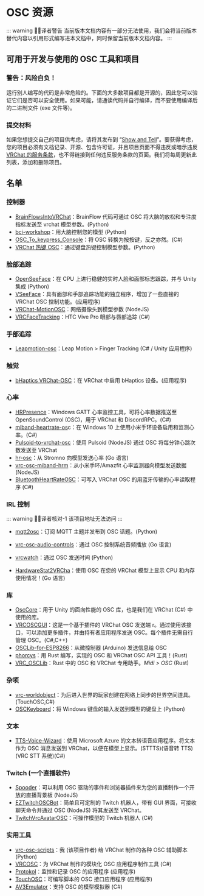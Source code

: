# OSC 资源

::: warning 🧑‍💻译者警告
当前版本文档内容有一部分无法使用，我们会将当前版本替代内容以引用形式编写进本文档中，同时保留当前版本文档内容。
:::

## 可用于开发与使用的 OSC 工具和项目

### 警告：风险自负！

运行别人编写的代码是非常危险的。下面的大多数项目都是开源的，因此您可以验证它们是否可以安全使用。如果可能，请通读代码并自行编译，而不要使用编译后的二进制文件 (exe 文件等)。

### 提交材料

如果您想提交自己的项目供考虑，请将其发布到 “[Show and Tell](https://github.com/vrchat-community/osc/discussions/categories/show-and-tell)”。要获得考虑，您的项目必须有文档记录、开源、包含许可证，并且项目页面不得违反或暗示违反 [VRChat 的服务条款](https://hello.vrchat.com/legal)，也不得链接到任何违反服务条款的页面。我们将每周更新此列表，添加和删除项目。

## 名单

### 控制器

- [BrainFlowsIntoVRChat](https://github.com/ChilloutCharles/BrainFlowsIntoVRChat)：BrainFlow 代码可通过 OSC 将大脑的放松和专注度指标发送至 vrchat 模型参数。(Python)
- [bci-workshop](https://github.com/ChilloutCharles/bci-workshop)：用大脑控制您的模型 (Python)
- [OSC_To_keypress_Console](https://github.com/Salvesti/OSC_To_keypress_Console/)：将 OSC 转换为按按键，反之亦然。(C#)
- [VRChat 热键 OSC](https://gitlab.com/ameliend/vrchat-hotkeys-osc)：通过键盘热键控制模型参数。(Python)

### 脸部追踪

- [OpenSeeFace](https://github.com/emilianavt/OpenSeeFace)：在 CPU 上进行稳健的实时人脸和面部标志跟踪，并与 Unity 集成 (Python)
- [VSeeFace](https://www.vseeface.icu/)：具有面部和手部追踪功能的独立程序，增加了一些直接的 VRChat OSC 控制功能。(应用程序)
- [VRChat-MotionOSC](https://github.com/rogeraabbccdd/VRChat-MotionOSC)：网络摄像头到模型参数 (NodeJS)
- [VRCFaceTracking](https://github.com/benaclejames/VRCFaceTracking)：HTC Vive Pro 眼部与唇部追踪 (C#)

### 手部追踪

- [Leapmotion-osc](https://github.com/philfiru/leapmotion-osc)：Leap Motion > Finger Tracking (C# / Unity 应用程序)

### 触觉

- [bHaptics VRChat-OSC](https://github.com/bhaptics/VRChatOSC)：在 VRChat 中启用 bHaptics 设备。(应用程序)

### 心率

- [HRPresence](https://github.com/Naraenda/HRPresence)：Windows GATT 心率监控工具，可将心率数据推送至 OpenSoundControl (OSC)，用于 VRChat 和 DiscordRPC。(C#)
- [miband-heartrate-os](https://github.com/mkc1370/miband-heartrate-osc)c：在 Windows 10 上使用小米手环设备启用和监测心率。(C#)
- [Pulsoid-to-vrchat-osc](https://github.com/Sonic853/pulsoid-to-vrchat-osc)：使用 Pulsoid (NodeJS) 通过 OSC 将每分钟心跳次数发送至 VRChat
- [hr-osc](https://github.com/kamyu1537/hr-osc)：从 Stromno 向模型发送心率 (Go 语言)
- [vrc-osc-miband-hrm](https://github.com/vard88508/vrc-osc-miband-hrm)：从小米手环/Amazfit 心率监测器向模型发送数据 (NodeJS)
- [BluetoothHeartRateOSC](https://github.com/AkaiMage/BluetoothHeartRateOSC)：可写入 VRChat OSC 的用蓝牙传输的心率读取程序 (C#)

### IRL 控制

::: warning 🧑‍💻译者核对-1
该项目地址无法访问
:::

- [mqtt2osc](https://github.com/asleeponduty/mqtt2osc)：订阅 MQTT 主题并发布到 OSC 话题。(Python)

- [vrc-osc-audio-controls](https://github.com/uzair-ashraf/vrc-osc-audio-controls)：通过 OSC 控制系统音频播放 (Go 语言)
- [vrcwatch](https://github.com/mezum/vrcwatch)：通过 OSC 发送时间 (Python)
- [HardwareStat2VRCha](https://github.com/Nifty255/HardwareStat2VRChat)：使用 OSC 在您的 VRChat 模型上显示 CPU 和内存使用情况！(Go 语言)

### 库

- [OscCore](https://github.com/stella3d/OscCore)：用于 Unity 的面向性能的 OSC 库，也是我们在 VRChat (C#) 中使用的库。
- [VRCOSCGUI](https://github.com/YABam/VRCOSCGUI)：这是一个基于插件的 VRChat OSC 发送端 r。通过使用该接口，可以添加更多插件，并由持有者应用程序发送 OSC。每个插件无需自行管理 OSC。(C#,C++)
- [OSCLib-for-ESP8266](https://github.com/stahlnow/OSCLib-for-ESP8266)：从微控制器 (Arduino) 发送信息给 OSC
- [phorcys](https://github.com/kb10uy/phorcys)：用 Rust 编写，实现的 OSC 和 VRChat OSC API 工具！(Rust)
- [VRC_OSCLib](https://github.com/Irisl0/VRC_OSCLib)：Rust 中的 OSC 和 VRChat 专用助手。*Midi > OSC* (Rust)

### 杂项

- [vrc-worldobject](https://github.com/seanedwards/vrc-worldobject)：为后进入世界的玩家创建在网络上同步的世界空间道具。(TouchOSC,C#)
- [OSCKeyboard](https://github.com/ShadowForests/OSCKeyboard)：将 Windows 键盘的输入发送到模型的键盘上 (Python)

### 文本

- [TTS-Voice-Wizard](https://github.com/VRCWizard/TTS-Voice-Wizard)：使用 Microsoft Azure 的文本转语音应用程序。将文本作为 OSC 消息发送到 VRChat，以便在模型上显示。(STTTS)(语音转 TTS)(VRC STT 系统)(C#)

### Twitch (一个直播软件)

- [Spooder](https://github.com/GreySole/Spooder)：可以利用 OSC 驱动的事件和浏览器插件来为您的直播制作一个开放的直播背景板 (NodeJS)
- [EZTwitchOSCBot](https://github.com/AcChosen/EZTwitchOSCBot)：简单且可定制的 Twitch 机器人，带有 GUI 界面，可接收聊天命令并通过 OSC (NodeJS) 将其发送至 VRChat。
- [TwitchVrcAvatarOSC](https://github.com/Killers0992/TwitchVrcAvatarOSC)：可操作模型的 Twitch 机器人 (C#)

### 实用工具

- [vrc-osc-scripts](https://github.com/cyberkitsune/vrc-osc-scripts)：我 (该项目作者) 给 VRChat 制作的各种 OSC 辅助脚本 (Python)
- [VRCOSC](https://github.com/VolcanicArts/VRCOSC)：为 VRChat 制作的模块化 OSC 应用程序制作工具 (C#)
- [Protokol](https://hexler.net/protokol)：监控和记录 OSC 的应用程序 (应用程序)
- [TouchOSC](https://hexler.net/touchosc)：可编写脚本的 OSC 接口应用程序 (应用程序)
- [AV3Emulator](https://github.com/lyuma/Av3Emulator)：支持 OSC 的模型模拟器 (C#)
